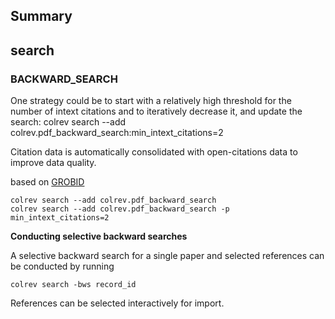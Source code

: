 ## Summary

## search

### BACKWARD_SEARCH

One strategy could be to start with a relatively high threshold for the number of intext citations and to iteratively decrease it, and update the search:
colrev search --add colrev.pdf_backward_search:min_intext_citations=2

Citation data is automatically consolidated with open-citations data to improve data quality.

based on [GROBID](https://github.com/kermitt2/grobid)

```
colrev search --add colrev.pdf_backward_search
colrev search --add colrev.pdf_backward_search -p min_intext_citations=2
```

**Conducting selective backward searches**

A selective backward search for a single paper and selected references can be conducted by running
```
colrev search -bws record_id
```
References can be selected interactively for import.

<!-- ## Links -->
